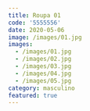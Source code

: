```yaml
---
title: Roupa 01
code: '5555556'
date: 2020-05-06
image: /images/01.jpg
images:
  - /images/01.jpg
  - /images/02.jpg
  - /images/03.jpg
  - /images/04.jpg
  - /images/05.jpg
category: masculino
featured: true
---
```

